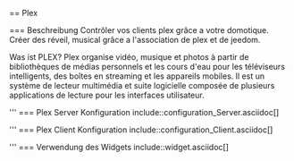 == Plex

=== Beschreibung
Contrôler vos clients plex grâce a votre domotique.
Créer des réveil, musical grâce a l'association de plex et de jeedom.

Was ist PLEX?
Plex organise vidéo, musique et photos à partir de bibliothèques de médias personnels et les cours d'eau pour les téléviseurs intelligents, des boîtes en streaming et les appareils mobiles. Il est un système de lecteur multimédia et suite logicielle composée de plusieurs applications de lecture pour les interfaces utilisateur.       

'''
=== Plex Server Konfiguration
include::configuration_Server.asciidoc[]

'''
=== Plex Client Konfiguration
include::configuration_Client.asciidoc[]

'''
=== Verwendung des Widgets
include::widget.asciidoc[]